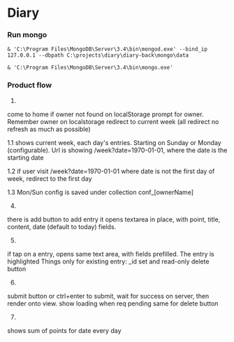 # Diary

### Run mongo
`& 'C:\Program Files\MongoDB\Server\3.4\bin\mongod.exe' --bind_ip 127.0.0.1 --dbpath C:\projects\diary\diary-back\mongo\data`

`& 'C:\Program Files\MongoDB\Server\3.4\bin\mongo.exe'`

### Product flow
1.
come to home
if owner not found on localStorage
  prompt for owner. Remember owner on localstorage
redirect to current week (all redirect no refresh as much as possible)

1.1
shows current week, each day's entries.
Starting on Sunday or Monday (configurable). Url is showing /week?date=1970-01-01, where the date is the starting date

1.2
if user visit /week?date=1970-01-01 where date is not the first day of week, redirect to the first day

1.3
Mon/Sun config is saved under collection conf_[ownerName]

4.
there is add button to add entry
it opens textarea in place, with point, title, content, date (default to today) fields.

5.
if tap on a entry, opens same text area, with fields prefilled. The entry is highlighted
Things only for existing entry:
_id set and read-only
delete button

6.
submit button or ctrl+enter to submit, wait for success on server, then render onto view. show loading when req pending
same for delete button

7.
shows sum of points for date every day
